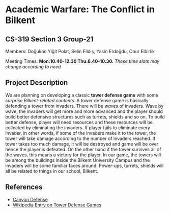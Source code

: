 # Academic Warfare: The Conflict in Bilkent
## CS-319 Section 3 Group-21

Members:  Doğukan Yiğit Polat, Selin Fildiş, Yasin Erdoğdu, Onur Elbirlik

Meeting Times: **Mon:10.40-12.30 Thu:8.40-10.30.** *These time slots may change according to need*

## Project Description
We are planning on developing a classic **tower defense game** with some *surprise Bilkent-related contents.* A tower defense game is basically defending a tower from invaders. There will be *waves* of invaders. Wave by wave, the invaders will get more and more advanced and the player should build better defensive structures such as turrets, shields and so on. To build better defense, player will need resources and these resources will be collected by eliminating the invaders. If player fails to eliminate every invader, in other words, if some of the invaders make it to the tower, the tower will take damage according to the number of invaders reached. If tower takes too much damage, it will be destroyed and game will be over hence the player is defeated. On the other hand if the tower survives all of the waves, this means a victory for the player.
In our game, the towers will be among the buildings inside the Bilkent University Campus and the invaders will be some familiar faces around. Power-ups, turrets, shields will all be related to things in our school, Bilkent.


## References
- [Canyon Defense](http://miniclip.com/games/canyon-defense/tr/#t-c-f-C)
- [Wikipedia Entry on Tower Defense Games](https://en.wikipedia.org/wiki/Tower_defense)
